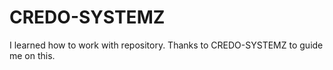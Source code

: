 # CREDO-SYSTEMZ

I learned how to work with repository. Thanks to CREDO-SYSTEMZ to guide me on this.